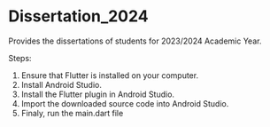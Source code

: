 # Dissertation_2024
Provides the dissertations of students for 2023/2024 Academic Year.

Steps:
1. Ensure that Flutter is installed on your computer.
2. Install Android Studio.
3. Install the Flutter plugin in Android Studio.
4. Import the downloaded source code into Android Studio.
5. Finaly, run the main.dart file

